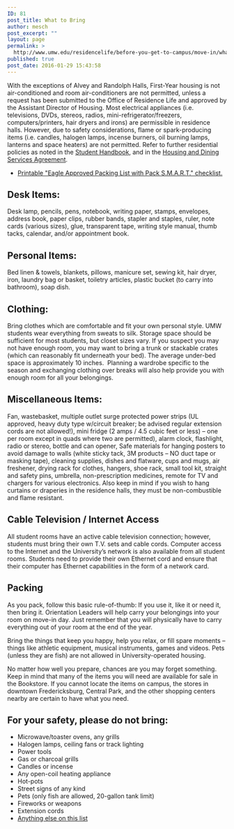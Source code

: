 ```yaml
---
ID: 81
post_title: What to Bring
author: mesch
post_excerpt: ""
layout: page
permalink: >
  http://www.umw.edu/residencelife/before-you-get-to-campus/move-in/what-to-bring/
published: true
post_date: 2016-01-29 15:43:58
---
```

With the exceptions of Alvey and Randolph Halls, First-Year housing is not air-conditioned and room air-conditioners are not permitted, unless a request has been submitted to the Office of Residence Life and approved by the Assistant Director of Housing. Most electrical appliances (i.e. televisions, DVDs, stereos, radios, mini-refrigerator/freezers, computers/printers, hair dryers and irons) are permissible in residence halls. However, due to safety considerations, flame or spark-producing items (i.e. candles, halogen lamps, incense burners, oil burning lamps, lanterns and space heaters) are not permitted. Refer to further residential policies as noted in the <a href="http://publications.umw.edu/student-handbook/">Student Handbook</a>, and in the <a href="http://www.umw.edu/residencelife/before-you-get-to-campus/services-agreement/">Housing and Dining Services Agreement</a>.
<ul>
 	<li><a href="http://www.umw.edu/residencelife/wp-content/uploads/sites/30/2016/06/Eagle-Approved-list.pdf">Printable "Eagle Approved Packing List with Pack S.M.A.R.T." checklist.</a></li>
</ul>
<h2>Desk Items:</h2>
Desk lamp, pencils, pens, notebook, writing paper, stamps, envelopes, address book, paper clips, rubber bands, stapler and staples, ruler, note cards (various sizes), glue, transparent tape, writing style manual, thumb tacks, calendar, and/or appointment book.
<h2>Personal Items:</h2>
Bed linen &amp; towels, blankets, pillows, manicure set, sewing kit, hair dryer, iron, laundry bag or basket, toiletry articles, plastic bucket (to carry into bathroom), soap dish.
<h2>Clothing:</h2>
Bring clothes which are comfortable and fit your own personal style. UMW students wear everything from sweats to silk. Storage space should be sufficient for most students, but closet sizes vary. If you suspect you may not have enough room, you may want to bring a trunk or stackable crates (which can reasonably fit underneath your bed). The average under-bed space is approximately 10 inches.  Planning a wardrobe specific to the season and exchanging clothing over breaks will also help provide you with enough room for all your belongings.
<h2>Miscellaneous Items:</h2>
Fan, wastebasket, multiple outlet surge protected power strips (UL approved, heavy duty type w/circuit breaker; be advised regular extension cords are not allowed!), mini fridge (2 amps / 4.5 cubic feet or less) – one per room except in quads where two are permitted), alarm clock, flashlight, radio or stereo, bottle and can opener, Safe materials for hanging posters to avoid damage to walls (white sticky tack, 3M products – NO duct tape or masking tape), cleaning supplies, dishes and flatware, cups and mugs, air freshener, drying rack for clothes, hangers, shoe rack, small tool kit, straight and safety pins, umbrella, non-prescription medicines, remote for TV and chargers for various electronics. Also keep in mind if you wish to hang curtains or draperies in the residence halls, they must be non-combustible and flame resistant.
<h2>Cable Television / Internet Access</h2>
All student rooms have an active cable television connection; however, students must bring their own T.V. sets and cable cords. Computer access to the Internet and the University’s network is also available from all student rooms. Students need to provide their own Ethernet cord and ensure that their computer has Ethernet capabilities in the form of a network card.
<h2>Packing</h2>
As you pack, follow this basic rule-of-thumb: If you use it, like it or need it, then bring it. Orientation Leaders will help carry your belongings into your room on move-in day. Just remember that you will physically have to carry everything out of your room at the end of the year.

Bring the things that keep you happy, help you relax, or fill spare moments – things like athletic equipment, musical instruments, games and videos. Pets (unless they are fish) are not allowed in University-operated housing.

No matter how well you prepare, chances are you may forget something. Keep in mind that many of the items you will need are available for sale in the Bookstore. If you cannot locate the items on campus, the stores in downtown Fredericksburg, Central Park, and the other shopping centers nearby are certain to have what you need.
<h2><strong>For your safety, please do not bring:</strong></h2>
<ul>
 	<li>Microwave/toaster ovens, any grills</li>
 	<li>Halogen lamps, ceiling fans or track lighting</li>
 	<li>Power tools</li>
 	<li>Gas or charcoal grills</li>
 	<li>Candles or incense</li>
 	<li>Any open-coil heating appliance</li>
 	<li>Hot-pots</li>
 	<li>Street signs of any kind</li>
 	<li>Pets (only fish are allowed, 20-gallon tank limit)</li>
 	<li>Fireworks or weapons</li>
 	<li>Extension cords</li>
 	<li><a href="http://www.umw.edu/residencelife/before-you-get-to-campus/move-in/prohibited-in-residence-halls/">Anything else on this list</a></li>
</ul>